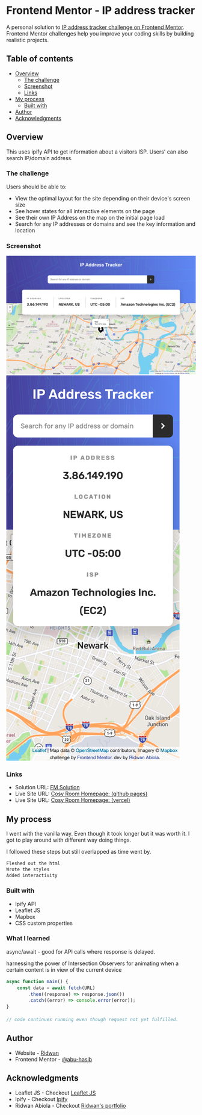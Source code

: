 # Frontend Mentor - IP address tracker

A personal solution to [IP address tracker challenge on Frontend Mentor](https://www.frontendmentor.io/challenges/ip-address-tracker-I8-0yYAH0). Frontend Mentor challenges help you improve your coding skills by building realistic projects.

## Table of contents

- [Overview](#overview)
  - [The challenge](#the-challenge)
  - [Screenshot](#screenshot)
  - [Links](#links)
- [My process](#my-process)
  - [Built with](#built-with)
- [Author](#author)
- [Acknowledgments](#acknowledgments)

## Overview

This uses ipify API to get information about a visitors ISP. Users' can also search IP/domain address.

### The challenge

Users should be able to:

- View the optimal layout for the site depending on their device's screen size
- See hover states for all interactive elements on the page
- See their own IP Address on the map on the initial page load
- Search for any IP addresses or domains and see the key information and location

### Screenshot

![desktop](./screenshot2022-02-07@15.29.02.png)
![mobile](./mscreenshot2022-02-07@15.33.58.png)

### Links

- Solution URL: [FM Solution](https://www.frontendmentor.io/challenges/room-homepage-BtdBY_ENq/hub/flat-design-cosy-room-homepage-with-960-grid-system-Wn4I5dILO)
- Live Site URL: [Cosy Room Homepage: (github pages)](https://abu-hasib.github.io/iptrack/)
- Live Site URL: [Cosy Room Homepage: (vercel)](https://iptrack.vercel.app/)

## My process

I went with the vanilla way. Even though it took longer but it was worth it. I got to play around with different way doing things.

I followed these steps but still overlapped as time went by.

    Fleshed out the html
    Wrote the styles
    Added interactivity

### Built with

- Ipify API
- Leaflet JS
- Mapbox
- CSS custom properties

### What I learned

async/await - good for API calls where response is delayed.

harnessing the power of Intersection Observers for animating when a certain content is in view of the current device

```js
async function main() {
	const data = await fetch(URL)
		.then((response) => response.json())
		.catch((error) => console.error(error));
}

// code continues running even though request not yet fulfilled.
```

## Author

- Website - [Ridwan](https://ridwanabiola.netlify.app/)
- Frontend Mentor - [@abu-hasib](https://www.frontendmentor.io/profile/abu-hasib)

## Acknowledgments

- Leaflet JS - Checkout [Leaflet JS ](https://leafletjs.com/)
- Ipify - Checkout [ Ipify ](https://leafletjs.com/)
- Ridwan Abiola - Checkout [Ridwan's portfolio](https://ridwanabiola.netlify.app/)
